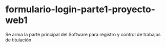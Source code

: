 # formulario-login-parte1-proyecto-web1
 Se arma la parte principal del Software para registro y control de trabajos de titulación
